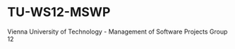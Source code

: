 TU-WS12-MSWP
============

Vienna University of Technology - Management of Software Projects Group 12